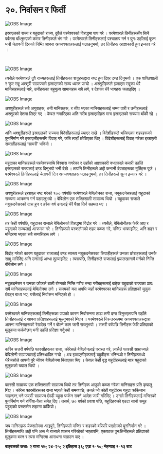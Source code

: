 # २०. निर्वासन र फिर्ती

![OBS Image](https://cdn.door43.org/obs/jpg/360px/obs-en-20-01.jpg)

इस्राएलको राज्य र यहूदाको राज्य, दुवैले परमेश्‍वरको विरुद्धमा पाप गरे । परमेश्‍वरले तिनीहरूसँग सिनै पर्वतमा बाँध्‍नुभएको करार तिनीहरूले भंग गरे । परमेश्‍वरले तिनीहरूलाई पश्‍चाताप गर्न र पुनः उहाँलाई पूज्‍न भनी चेतावनी दिनको निम्ति आफ्ना अगमवक्ताहरूलाई पठाउनुभयो, तर तिनीहरू आज्ञाकारी हुन इन्कार गरे ।

​

![OBS Image](https://cdn.door43.org/obs/jpg/360px/obs-en-20-02.jpg)

त्यसैले परमेश्‍वरले दुवै राज्यहरूलाई तिनीहरूका शत्रुहरूद्वारा नष्ट हुन दिएर दण्ड दिनुभयो । एक शक्तिशाली र क्रुर राष्ट्र अश्शूरी साम्राज्यले इस्राएलको राज्य ध्वस्त पार्‍यो । अश्शूरीहरूले इस्राएल राष्ट्रका धेरै मानिसहरूलाई मारे, उनीहरूका बहुमुल्य सामानहरू सबै लगे, र देशका धेरै भागहरू जलाइदिए ।

![OBS Image](https://cdn.door43.org/obs/jpg/360px/obs-en-20-03.jpg)

अश्शूरीहरूले सबै अगुवाहरू, धनी मानिसहरू, र सीप भएका मानिसहरूलाई जम्मा पारी र उनीहरूलाई अश्शूरको देशमा लिएर गए । केवल नमारिएका अति गरीब इस्राएलीहरू मात्र इस्राएलको राज्यमा बाँकी रहे ।

![OBS Image](https://cdn.door43.org/obs/jpg/360px/obs-en-20-04.jpg)

अनि अश्शूरीहरूले इस्राएलको राज्यमा विदेशीहरूलाई ल्याएर राखे । विदेशीहरूले भत्किएका शहरहरूको पुनर्निर्माण गरे इस्राएलीहरूसँग विवाह गरे, जति त्यहाँ छोडिएका थिए । विदेशीहरूलाई विवाह गरेका इस्राएली सन्ततीहरूलाई ‘सामरी’ भनियो ।

![OBS Image](https://cdn.door43.org/obs/jpg/360px/obs-en-20-05.jpg)

यहूदाका मानिसहरूले परमेश्‍वरमाथि विश्‍वास नगरेका र उहाँको आज्ञाकारी नभएकाले कसरी उहाँले इस्राएलको राज्यलाई दण्ड दिनुभयो भनी देखे । तापनि तिनीहरूले अझै कनानी देवताहरूका मूर्तिहरू पूजे । परमेश्‍वरले तिनीहरूलाई चेतावनी दिन अगमवक्ताहरू पठाउनुभयो, तर तिनीहरूले सुन्‍न इन्कार गरे ।

![OBS Image](https://cdn.door43.org/obs/jpg/360px/obs-en-20-06.jpg)

अश्शुरीहरूले इस्राएल नष्ट गरेको १०० वर्षपछि परमेश्‍वरले बेबिलोनका राजा, नबूकदनेसरलाई यहूदाको राज्यमा आक्रमण गर्न पठाउनुभयो । बेबिलोन एक शक्तिशाली साम्राज्य थियो । यहूदाका राजाले नबूकदनेसरको दास हुन र हरेक वर्ष उनलाई धेरै पैसा तिर्न सहमत भए ।

![OBS Image](https://cdn.door43.org/obs/jpg/360px/obs-en-20-07.jpg)

तर केही वर्षपछि, यहूदाका राजाले बेबिलोनको विरुद्धमा विद्रोह गरे । त्यसैले, बेबिलोनीहरू फेरि आए र यहूदाको राज्यलाई आक्रमण गरे । तिनीहरूले यरुशलेमको शहर कब्जा गरे, मन्दिर भत्काइदिए, अनि शहर र मन्दिरमा भएका सबै सम्पत्तिहरू लगे ।

![OBS Image](https://cdn.door43.org/obs/jpg/360px/obs-en-20-08.jpg)

विद्रोह गरेको कारण यहूदाका राजालाई दण्ड स्वरूप नबूकदनेसरका सिपाहीहरूले उनका छोराहरूलाई उनकै सामु मारिदिए अनि उनलाई अन्धा तुल्याइदिए । त्यसपछि, तिनीहरूले राजालाई झ्यालखानामै मर्नको निम्ति बेबिलोन लगे ।

![OBS Image](https://cdn.door43.org/obs/jpg/360px/obs-en-20-09.jpg)

नबूकदनेसर र उनका फौजले बाली रोप्‍नको निम्ति गरीब भन्दा गरीबहरूलाई बाहेक यहूदाको राज्यका प्रायः सबै मानिसहरूलाई बेबिलोनमा लगे । समयको यस अवधि जहाँ परमेश्‍वरका मानिसहरू प्रतिज्ञाको मुलुक छाेड्न बाध्य भए, यसैलाई निर्वासन भनिएको हो ।

![OBS Image](https://cdn.door43.org/obs/jpg/360px/obs-en-20-10.jpg)

परमेश्‍वरले मानिसहरूलाई तिनीहरूका पापको कारण निर्वासनमा टाढा लगी दण्ड दिनुभएतापनि उहाँले तिनीहरूलाई र आफ्ना प्रतिज्ञाहरूलाई भुल्नुभएको थिएन । परमेश्‍वरले निरन्तररूपमा अगमवक्ताहरूद्वारा आफ्ना मानिसहरूको रेखदेख गर्ने र बोल्ने काम जारी राख्‍नुभयो । सत्तरी वर्षपछि तिनीहरू फेरि प्रतिज्ञाको मुलुकमा फर्कनेछन् भनी उहाँले प्रतिज्ञा गर्नुभयो ।

![OBS Image](https://cdn.door43.org/obs/jpg/360px/obs-en-20-11.jpg)

करिब सत्तरी वर्षपछि फारसीहरूका राजा, कोरेसले बेबिलोनलाई परास्त गरे, त्यसैले फारसी साम्राज्यले बेबिलोनी साम्राज्यलाई प्रतिस्थापित गर्‍यो । अब इस्राएलीहरूलाई यहूदीहरू भनिन्थ्यो र तिनीहरूमध्ये धेरैजसोले आफ्नो पुरै जीवन बेबिलोनमा बिताएका थिए । केवल केही वृद्ध यहूदीहरूलाई मात्र यहूदाको मुलुकको ख्याल थियो ।

![OBS Image](https://cdn.door43.org/obs/jpg/360px/obs-en-20-12.jpg)

फारसी साम्राज्य एक शक्तिशाली साम्राज्य थियो तर तिनीहरू आफूले कब्जा गरेका मानिसहरू प्रति कृपालु थिए । कोरेस फारसीहरूका राजा भएको केही समयपछि, उनले जो कोही यहूदीहरू यहूदा फर्किजान चाहन्छन् भने फरसी साम्राज्य छाेडी यहूदा फर्कन सक्ने आदेश जारी गरिदिए । उनले तिनीहरूलाई मन्दिरको पुनर्निर्माण गर्न रुपिँया-पैसा समेत् दिए। तसर्थ, ७० बर्षको प्रवाश पछि, यहूदिहरुको एउटा सानो समुह यहुदाको यरुशलेम शहरमा फर्कियो।

![OBS Image](https://cdn.door43.org/obs/jpg/360px/obs-en-20-13.jpg)

जब मानिसहरू येरुशलेममा आइपुगे, तिनीहरूले मन्दिर र शहरको वरिपरि पर्खालको पुननिर्माण गरे । तिनीहरूमाथि अझै पनि अरू नै राज्यले शासन गरिरहेको भएतापनि, एकपटक पुनःतिनीहरूले प्रतिज्ञाको मुलुकमा बस्‍न र त्यस मन्दिरमा आराधना चढाउन पाए ।

__बाइबलको कथा: २ राजा १७; २४-२५; २ इतिहास ३६; एज्रा १-१०; नेहम्याह १-१३ बाट__
